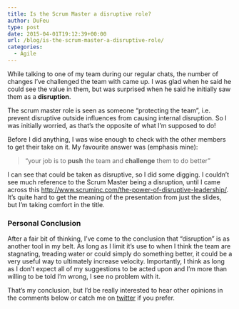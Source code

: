 ```yaml
---
title: Is the Scrum Master a disruptive role?
author: DuFeu
type: post
date: 2015-04-01T19:12:39+00:00
url: /blog/is-the-scrum-master-a-disruptive-role/
categories:
  - Agile
---
```


While talking to one of my team during our regular chats, the number of changes I&#8217;ve challenged the team with came up. I was glad when he said he could see the value in them, but was surprised when he said he initially saw them as a **disruption**.

The scrum master role is seen as someone &#8220;protecting the team&#8221;, i.e. prevent disruptive outside influences from causing internal disruption. So I was initially worried, as that&#8217;s the opposite of what I&#8217;m supposed to do!

Before I did anything, I was wise enough to check with the other members to get their take on it. My favourite answer was (emphasis mine):

> &#8220;your job is to **push** the team and **challenge** them to do better&#8221;

I can see that could be taken as disruptive, so I did some digging. I couldn&#8217;t see much reference to the Scrum Master being a disruption, until I came across this <http://www.scruminc.com/the-power-of-disruptive-leadership/>. It&#8217;s quite hard to get the meaning of the presentation from just the slides, but I&#8217;m taking comfort in the title.

### Personal Conclusion

After a fair bit of thinking, I&#8217;ve come to the conclusion that &#8220;disruption&#8221; is as another tool in my belt. As long as I limit it&#8217;s use to when I think the team are stagnating, treading water or could simply do something better, it could be a very useful way to ultimately increase velocity. Importantly, I think as long as I don&#8217;t expect all of my suggestions to be acted upon and I&#8217;m more than willing to be told I&#8217;m wrong, I see no problem with it.

That&#8217;s my conclusion, but I&#8217;d be really interested to hear other opinions in the comments below or catch me on [twitter][1] if you prefer.

[1]: https://www.twitter.com/mattdufeu
